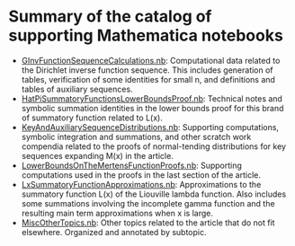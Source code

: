 # Summary of the catalog of supporting Mathematica notebooks

* [GInvFunctionSequenceCalculations.nb](https://github.com/maxieds/MertensFunctionComputations/blob/master/MathematicaNotebooks/GInvFunctionSequenceCalculations.nb): Computational data related to the Dirichlet inverse function sequence. This includes generation of tables, verification of some identities for small n, and definitions and tables of auxiliary sequences.
* [HatPiSummatoryFunctionsLowerBoundsProof.nb](https://github.com/maxieds/MertensFunctionComputations/blob/master/MathematicaNotebooks/HatPiSummatoryFunctionsLowerBoundsProof.nb): Technical notes and symbolic summation identities in the lower bounds proof for this brand of summatory function related to L(x).
* [KeyAndAuxiliarySequenceDistributions.nb](https://github.com/maxieds/MertensFunctionComputations/blob/master/MathematicaNotebooks/KeyAndAuxiliarySequenceDistributions.nb): Supporting computations, symbolic integration and summations, and other scratch work compendia related to the proofs of normal-tending distributions for key sequences expanding M(x) in the article.
* [LowerBoundsOnTheMertensFunctionProofs.nb](https://github.com/maxieds/MertensFunctionComputations/blob/master/MathematicaNotebooks/LowerBoundsOnTheMertensFunctionProofs.nb): Supporting computations used in the proofs in the last section of the article.
* [LxSummatoryFunctionApproximations.nb](https://github.com/maxieds/MertensFunctionComputations/blob/master/MathematicaNotebooks/LxSummatoryFunctionApproximations.nb): Approximations to the summatory function L(x) of the Liouville lambda function. Also includes some summations involving the incomplete gamma function and the resulting main term approximations when x is large.
* [MiscOtherTopics.nb](https://github.com/maxieds/MertensFunctionComputations/blob/master/MathematicaNotebooks/MiscOtherTopics.nb): Other topics related to the article that do not fit elsewhere. Organized and annotated by subtopic.

